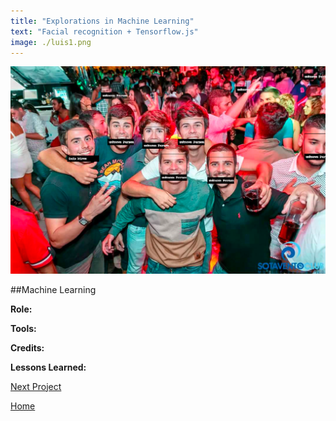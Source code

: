 ```yaml
---
title: "Explorations in Machine Learning"
text: "Facial recognition + Tensorflow.js"
image: ./luis1.png
---
```


![Hero](./luis1.png)

##Machine Learning

**Role:**

**Tools:**

**Credits:**

**Lessons Learned:**

[Next Project](/unsplash)

[Home](/)
